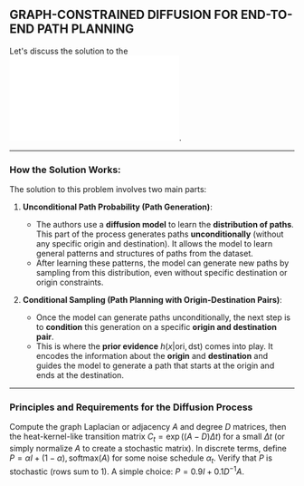##  GRAPH-CONSTRAINED DIFFUSION FOR END-TO-END PATH PLANNING

Let's discuss the solution to the ![problem](/Survey/Problem.md). 

---

### How the Solution Works:

The solution to this problem involves two main parts:

1. **Unconditional Path Probability (Path Generation)**:
   - The authors use a **diffusion model** to learn the **distribution of paths**. This part of the process generates paths **unconditionally** (without any specific origin and destination). It allows the model to learn general patterns and structures of paths from the dataset.
   - After learning these patterns, the model can generate new paths by sampling from this distribution, even without specific destination or origin constraints.

2. **Conditional Sampling (Path Planning with Origin-Destination Pairs)**:
   - Once the model can generate paths unconditionally, the next step is to **condition** this generation on a specific **origin and destination pair**.
   - This is where the **prior evidence** $h(x|\text{ori}, \text{dst})$ comes into play. It encodes the information about the **origin** and **destination** and guides the model to generate a path that starts at the origin and ends at the destination.

---

### Principles and Requirements for the Diffusion Process

Compute the graph Laplacian or adjacency $A$ and degree $D$ matrices, then the heat-kernel-like transition matrix $C_t = \exp((A-D)\Delta t)$ for a small $\Delta t$ (or simply normalize $A$ to create a stochastic matrix). In discrete terms, define $P = \alpha I + (1-\alpha),\text{softmax}(A)$ for some noise schedule $\alpha_t$. Verify that $P$ is stochastic (rows sum to 1). A simple choice: $P = 0.9 I + 0.1 D^{-1}A$.
